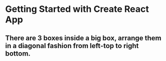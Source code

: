 # Getting Started with Create React App

## There are 3 boxes inside a big box, arrange them in a diagonal fashion from left-top to right bottom. 
